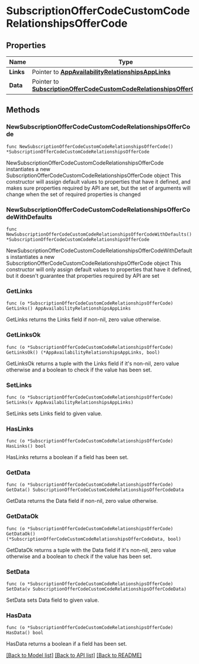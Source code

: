 # SubscriptionOfferCodeCustomCodeRelationshipsOfferCode

## Properties

Name | Type | Description | Notes
------------ | ------------- | ------------- | -------------
**Links** | Pointer to [**AppAvailabilityRelationshipsAppLinks**](AppAvailabilityRelationshipsAppLinks.md) |  | [optional] 
**Data** | Pointer to [**SubscriptionOfferCodeCustomCodeRelationshipsOfferCodeData**](SubscriptionOfferCodeCustomCodeRelationshipsOfferCodeData.md) |  | [optional] 

## Methods

### NewSubscriptionOfferCodeCustomCodeRelationshipsOfferCode

`func NewSubscriptionOfferCodeCustomCodeRelationshipsOfferCode() *SubscriptionOfferCodeCustomCodeRelationshipsOfferCode`

NewSubscriptionOfferCodeCustomCodeRelationshipsOfferCode instantiates a new SubscriptionOfferCodeCustomCodeRelationshipsOfferCode object
This constructor will assign default values to properties that have it defined,
and makes sure properties required by API are set, but the set of arguments
will change when the set of required properties is changed

### NewSubscriptionOfferCodeCustomCodeRelationshipsOfferCodeWithDefaults

`func NewSubscriptionOfferCodeCustomCodeRelationshipsOfferCodeWithDefaults() *SubscriptionOfferCodeCustomCodeRelationshipsOfferCode`

NewSubscriptionOfferCodeCustomCodeRelationshipsOfferCodeWithDefaults instantiates a new SubscriptionOfferCodeCustomCodeRelationshipsOfferCode object
This constructor will only assign default values to properties that have it defined,
but it doesn't guarantee that properties required by API are set

### GetLinks

`func (o *SubscriptionOfferCodeCustomCodeRelationshipsOfferCode) GetLinks() AppAvailabilityRelationshipsAppLinks`

GetLinks returns the Links field if non-nil, zero value otherwise.

### GetLinksOk

`func (o *SubscriptionOfferCodeCustomCodeRelationshipsOfferCode) GetLinksOk() (*AppAvailabilityRelationshipsAppLinks, bool)`

GetLinksOk returns a tuple with the Links field if it's non-nil, zero value otherwise
and a boolean to check if the value has been set.

### SetLinks

`func (o *SubscriptionOfferCodeCustomCodeRelationshipsOfferCode) SetLinks(v AppAvailabilityRelationshipsAppLinks)`

SetLinks sets Links field to given value.

### HasLinks

`func (o *SubscriptionOfferCodeCustomCodeRelationshipsOfferCode) HasLinks() bool`

HasLinks returns a boolean if a field has been set.

### GetData

`func (o *SubscriptionOfferCodeCustomCodeRelationshipsOfferCode) GetData() SubscriptionOfferCodeCustomCodeRelationshipsOfferCodeData`

GetData returns the Data field if non-nil, zero value otherwise.

### GetDataOk

`func (o *SubscriptionOfferCodeCustomCodeRelationshipsOfferCode) GetDataOk() (*SubscriptionOfferCodeCustomCodeRelationshipsOfferCodeData, bool)`

GetDataOk returns a tuple with the Data field if it's non-nil, zero value otherwise
and a boolean to check if the value has been set.

### SetData

`func (o *SubscriptionOfferCodeCustomCodeRelationshipsOfferCode) SetData(v SubscriptionOfferCodeCustomCodeRelationshipsOfferCodeData)`

SetData sets Data field to given value.

### HasData

`func (o *SubscriptionOfferCodeCustomCodeRelationshipsOfferCode) HasData() bool`

HasData returns a boolean if a field has been set.


[[Back to Model list]](../README.md#documentation-for-models) [[Back to API list]](../README.md#documentation-for-api-endpoints) [[Back to README]](../README.md)


